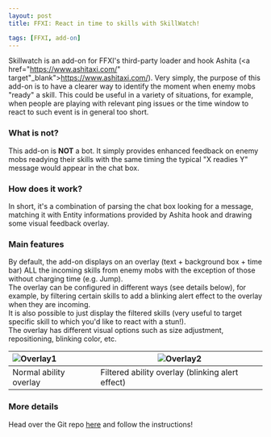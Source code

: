```yaml
---
layout: post
title: FFXI: React in time to skills with SkillWatch!

tags: [FFXI, add-on]
---
```


Skillwatch is an add-on for FFXI's third-party loader and hook Ashita (<a href="https://www.ashitaxi.com/" target"_blank">https://www.ashitaxi.com/</a>).
Very simply, the purpose of this add-on is to have a clearer way to identify the moment when enemy mobs "ready" a skill.
This could be useful in a variety of situations, for example, when people are playing with relevant ping issues or the time window to react to such event is in general too short.
<br>
### What is not?
This add-on is <b>NOT</b> a bot. It simply provides enhanced feedback on enemy mobs readying their skills with the same timing the typical "X readies Y" message would appear in the chat box.
<br>
### How does it work?
In short, it's a combination of parsing the chat box looking for a message, matching it with Entity informations provided by Ashita hook and drawing some visual feedback overlay.
<br>
### Main features
By default, the add-on displays on an overlay (text +  background box + time bar) ALL the incoming skills from enemy mobs with the exception of those without charging time (e.g. Jump).\
The overlay can be configured in different ways (see details below), for example, by filtering certain skills to add a blinking alert effect to the overlay when they are incoming.\
It is also possible to just display the filtered skills (very useful to target specific skill to which you'd like to react with a stun!).\
The overlay has different visual options such as size adjustment, repositioning, blinking color, etc.

![Overlay1](./../img/overlay1fixed.gif)  | ![Overlay2](./../img/overlay2.gif)
:------------------|------------------
Normal ability overlay | Filtered ability overlay (blinking alert effect)

### More details
Head over the Git repo <a href="https://github.com/ariel-logos/SkillWatch/" target="_blank">here</a> and follow the instructions!

